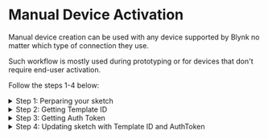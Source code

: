 # Manual Device Activation

Manual device creation can be used with any device supported by Blynk no matter which type of connection they use.

Such workflow is mostly used during prototyping or for devices that don't require end-user activation.

Follow the steps 1-4 below:&#x20;

<details>

<summary>Step 1: Perparing your sketch</summary>



1. Install the latest version of Blynk Library to the IDE you use
2. After that, you should see Blynk folder under the **File > Examples**
3. Select the example for the hardware you use. We will use the one for ESP32

```cpp
#define BLYNK_PRINT Serial
#define BLYNK_TEMPLATE_ID "TMPLXtg6ltzI"
#define BLYNK_DEVICE_NAME "Test"
#include <BlynkSimpleEsp32.h>
char auth[] = "1jIajShg30JO-QQZmlWf1NjdH5FNi2wW";

void setup()
{
  Serial.begin(115200);
  Blynk.begin(auth, "wifi-ssid", "wifi-pass");
}

void loop()
{
  Blynk.run();
}
```

Pay attention to these 4 lines: you would need to fill them.

```cpp
#define BLYNK_TEMPLATE_ID             ""
#define BLYNK_DEVICE_NAME             ""
...
char auth[] = "YourAuthToken";
...
Blynk.begin(auth, "wifi-ssid", "wifi-pass");
```

</details>

<details>

<summary>Step 2: Getting Template ID</summary>

### Template ID and Device Name

1. Log in to your [Blynk.Console](https://blynk.cloud/) developer account
2. If you don't have a  Device Templates -> [Create New Template](../template-quick-setup/#create-a-template) or open an existing one
3. Copy the contents of this section and paste them to your sketch

<img src="https://user-images.githubusercontent.com/72824404/119491140-4234c300-bd66-11eb-80f4-324f2d06bfa0.png" alt="Template ID" data-size="original">

</details>

<details>

<summary>Step 3: Getting Auth Token</summary>

### Getting Auth Token

When the Template is ready, go to Search -> Devices - **Create New Device**

![](https://user-images.githubusercontent.com/72824404/119494118-9db48000-bd69-11eb-952c-297c0b7627f8.png)

Choose a Template and give your new device a name

<img src="https://user-images.githubusercontent.com/72824404/119496316-0c92d880-bd6c-11eb-9276-9ce033ef38c2.png" alt="" data-size="original">

After the device was created, you will get the notification with TemplateID and AuthToken. Also, this info is always available in Device View -> Device Info

![](<../../.gitbook/assets/image (2).png>)

Now you have all the information you need to update your sketch:

</details>

<details>

<summary>Step 4: Updating sketch with Template ID and AuthToken</summary>

Add `TEMPLATE_ID` and `AuthToken` to your sketch:

<pre class="language-cpp"><code class="lang-cpp">#define BLYNK_PRINT Serial
#define BLYNK_TEMPLATE_ID "TMPLbu8•••••"
#define BLYNK_DEVICE_NAME "My First Device 01"

#include &#x3C;BlynkSimpleEsp32.h>

char auth[] = "••••••••••••••VoFvaUOH2U_sI";

<strong>void setup()
</strong>{
  Serial.begin(115200);
  Blynk.begin(auth, "your_wifi-ssid", "your_wifi-pass");
}

void loop()
{
  Blynk.run();
}
</code></pre>

Upload the sketch to your device and open Serial Monitor. Wait until you see something like this:

```bash
Blynk v.X.X.X
Your IP is 192.168.0.11
Connecting to...
Ready (ping: 40ms)
```



### Congrats! Your device should be now online!

</details>
